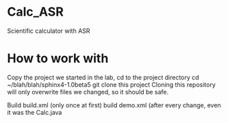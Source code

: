 Calc_ASR
========

Scientific calculator with ASR 

How to work with
=================

Copy the project we started in the lab, 
cd to the project directory cd ~/blah/blah/sphinx4-1.0beta5
git clone this project
Cloning this repository will only overwrite files we changed, so it should be safe. 

Build build.xml (only once at first)
build demo.xml (after every change, even it was the Calc.java
